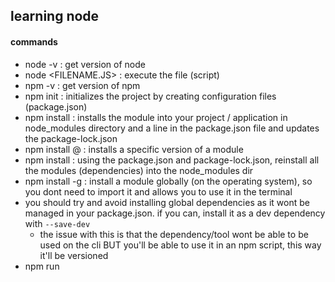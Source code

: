 ## learning node

#### commands

- node -v : get version of node
- node <FILENAME.JS> : execute the file (script)
- npm -v : get version of npm
- npm init : initializes the project by creating configuration files (package.json)
- npm install <MODULE> : installs the module into your project / application in node_modules directory and a line in the package.json file and updates the package-lock.json
- npm install <MODULE>@<VERSION> : installs a specific version of a module
- npm install : using the package.json and package-lock.json, reinstall all the modules (dependencies) into the node_modules dir
- npm install -g <MODULE> : install a module globally (on the operating system), so you dont need to import it and allows you to use it in the terminal
- you should try and avoid installing global dependencies as it wont be managed in your package.json. if you can, install it as a dev dependency with `--save-dev`
  - the issue with this is that the dependency/tool wont be able to be used on the cli BUT you'll be able to use it in an npm script, this way it'll be versioned
- npm run <script command> : run a script defined in the package.json file
- nvm ... : change the version of node

#### modules

- validator : validates a number of things, emails, jwt, url's etc
- nodemon <FILENAME.JS> : wrapper tool around node used to restart node when files are changed, the FILENAME.js is a file it watches for changes
  - you can add the `-e` flag to the end with a comma seperated list of file extensions to look out for changes too e.g. `nodemon src/app.js -e js,hbs`
- yargs : helper module that parses command line arguments. makes arguments available via `yargs.argv`
  - also adds --help command line option to the app
  - also allows you to easily configure command line options for your app
- custom module : in order for the application to access anything in the custom module, you will need to export it
- path: a core node js that allows you to manipulate directory paths
  - `const path = require('path')`
  - `path.join('/x/y/z', '..')` join allows you to provide a path and manipulate it, so in this case the abs path is used then we go up a directory to the y directory, so `/x/y` is returned
- Handlebars: template engine that allows the creation of dynamic web pages
  - don't use handlebars directly when working on an express/node.js system
  - instead use `hbs` which uses handlebars but does the integration
  - install using `npm i hbs`
- install the mongodb driver using `npm i mongodb`
  - its the bare minimum module required to interact with mongo db
- another module you could used for mongo db is `mongoose` install with `npm i mongoose`
  - its a wrapper over mongodb module
  - provides other features such as
    - validation
    - data sanitization (cleaning)
    - model entities
- bcrypt.js is a module use to hashing passwords
  - `npm i bcryptjs`
- jsonwebtoken is a module that helps create and manage json web tokens (JWT)
  - `npm i jsonwebtoken`
- multer is an npm module that adds the ability to upload files to an express application
  - `npm i multer`
- sharp is a node.js module that allows you to process images - crop, resize and convert
  - `npm i sharp`
- SendGrid is a node.js module that allows you to send emails
  - you will need to create an account with them first at sendgrid.com for free tier
- env-cmd is a module that allows you to configure environments/properties
  - `npm i env-cmd --save-dev`
  - ensure to load it with the env config for any package.json scripts with `env-cmd -f ./path/dev.env ....`
- SuperTest
  - test library that helps testing http endpoints by providing functions to make http requests and assertions
  - created by the same people that made express
  - `npm i supertest`
- Socket.io
  - `npm i socket.io`

#### Typescript

- npm install -g typescript : install typescript globally to use its tools (`tsc` and `tsserver`). if you dont want to install it globally, you can run it from node_modules `./node_modules/.bin/tsc --init`
- npm install -D typescript : install typescript as a dev dependency to a node project
- npm install -D tslint : install linting
- npm install -D @types/<MODULE> : install the types of the module, usually do this after installing the module itself with `npm -i <MODULE>`
- tsconfig.json : ts configuration file containing compiler options, typically contains the following (it can also be generated using `tsc --init` https://www.typescriptlang.org/docs/handbook/compiler-options.html)

```json
{
  "compilerOptions": {
    "module": "commonjs",
    "esModuleInterop": true,
    "target": "es6",
    "moduleResolution": "node",
    "sourceMap": true,
    "outDir": "dist"
  },
  "lib": ["es2015"]
}
```

- a `src` directory with `*.ts` files need to be in there
- to compile you can use `tsc`
  - you can also use watch mode to recompile whenever theres a change `tsc -w`
- chai and mocha are unit test frameworks
- ts-node is an execution and REPL for typescript in node js

#### package.json

- ~<VERSION> : will allow for packages to be updated by patch version only e.g. ~1.1.1 will go to a max of 1.2.0
- ^<VERSION> : will allow for packages to be updates by minor version only e.g. ^1.1.1 will go to a maz of 2.0.0

- console and process are 2 global variables available to node applications. Process provides a lot of functionality like command line args
- browsers also have global variables such as window and document

- when installing node, you automatically install npm (node package manager too)
- to use modules from npm, you first need to initialize npm in the project, then install the modules
- look in npmjs.com to search for node modules to use. this is like maven central
- when installing modules, the package.json is updated to state the version thats installed
  - the package-lock.json file is also updated to lock the versions, where from and sha hash
  - the actual module is installed into the node_modules directory
  - you should not touch the lock or modules directory manually
- There are 3 types of modules.
  - core modules provided by the node platform
    - These modules are documented on the main site
    - Can be imported using the name (string) of the module, look at the documentation for the proper name and usage e.g. `require('fs')`
  - custom modules that you write
    - These modules are imported using a string that is a relative path to your file. e.g. `require('./custom.js')`
  - third party modules from npm
    - once installed these are imported into a file like a core module
- modules don't need to be assigned to a variable to be user, just using `require('...')` will load and execute the module. This can be don't for modules that need to connect to DB's etc but don't export anything

```javascript
const fs = require('fs') //core module
const custom = require('./my-custom.fs') //a custom module
const validator = require('validator') //a third party module install via npm

fs.writeFileSync('myFile.json', 'string content')....
const dataBuffer = fs.readFileSync('myFile.json')
custom.customerfunction(...)

validator...
```

- process.argv contains an array of command line arguments

```javascript
console.log(process.argv);
```

#### Saving data

- to convert an object to a string use `JSON.stringify(object)`
- to convert a json string into an object use `JSON.parse(string)`

#### Debugging

- There are a number of ways to debug applications
  - using `console.log()`
  - using `debugger` keyword that works with chrome, you'll need to add the `inspect` option to the node command to enable it `node inspect app.js ...`
    - this will pause the app at the point where `debugger` is written
    - to then attach to the app, in chrome, goto: `chrome://inspect` then select the correct target
    - when using this method, don't forget to add the workspace in the inspect work panel to get the source in the browser
    - if you play through the debugger and want to run it again, just run the command `restart` in the terminal, this creates a new remote target to inspect

#### Node internals

- Just like Java, node.js applications have call stacks that stacks function calls
- remember that anonymous functions will be placed on the stack too

#### Misc

- A simple node module called `request` can be used to make http requests
  - it takes an config object for the request
  - also takes a callback function that runs after the request is made
  - callback function has an error object as a first param and response as second
  - network related errors will populate the error obj
  - server/client or 500x/400x lvl errors will not populate error obj but rather the response obj
- You don't need to use the `request` module to do http, you can use the ootb HTTP and HTTPS modules from node
  - `const https = require('https')`

```javascript
const request = require("request");

request({ url: "the url", json: true }, (error, response) => {
  console.log(resonse.body);
});
```

- creating your own functions with callbacks is easy, remember, in JS functions are a first class citizen, meaning they can be passed around just like variables/objects
  - you define a function with a callback just like a function with variables, the arguments can be functions
  - within your function, you just trigger your argument function with brackets

```javascript
const myFunctionWithCallback = function (aVariable, callbackFunc) {};

myFunctionWithCallback(10, (result) => {
  console.log("the result from the function call is: " + result);
});
```

#### Web server

- express is the go to web framework
- install express with `npm install express`
- import the express function with `const express = require('express')`
  - create an express obj with `const app = express()`
  - this object can be called with various methods to setup routes and related functions
  - e.g. `app.get('', (req, res) => { res.send('hello')})` this maps a function to the root and returns "hello" as a response
  - you can get many things off the `req` object
    - path parameters come from the `req.params` object
    - payloads come from `req.body`
    - request method used from `req.method`
    - the path requested from `req.path`
  - the `send` function will automatically encode the string to html if its html (so tags won't be shown in the browser as plain text)
  - the `send` function can also take json objects to respond with json
  - You can only use `send` once per route, more than once will result in multiple headers error, so ensure you only send a repsonse once
  - to start express with the configured routes `app.listen(3000)` to listen on port 3000
  - you can also provide a callback function to listen that will run when the server starts
  - express initializes a number of variables, they are:
    - `__dirname`: which provides the absolute path of the current script
    - `__filename`: provides the file name with the absolute path
  - express allows you to respond with an entire directory if you wish
    - to do this, you will need to provide express with the absolute path of the directory
  - you can configure an endpoint to handle errors that are thrown by providing another function after the request handler function with the params `error`, `req`, `resp`, `next`. here you can set the http status.
    - app.get('/endpoint', (req, resp) => {}, (error, req, resp, next) => {...})
- To customise express, you can use the `app.use()` method.
  - it does many things, but one thing it can do is setup a directory to serve static files from `app.use(express.static('/full path'))`
  - you can automatically convert inbound json payloads into objects by using `app.use(express.json())`. The object will then be on `req.body` for express resources
- Handlebars
  - once installed, you need to config express to use it with `app.set('view engine', 'hbs')`
    - the `set()` method sets configuration for express
    - you do this straight after creating the app and before confiing any paths
  - hbs expects things to be in certain locations
    - so the templates need to live in a directory called `views` in the root of the project
  - view templates have the `.hbs` extension
  - to return a dynamic template, you need to have a route that returns a rendered template, you use `res.render('<template_name>')` to do that
  - use `render()` second arg to provide an object with properties for the template to render `res.render('index', {title: 'my index'})`
  - you get access to the object attributes in the dynamic template by using the handlebars syntax `{{attribute}}`
  - handlebar partials give you the ability to create components that you can share between pages, a good use case would be headers and footers
    - you'll need to import the hbs module to do this `const hbs = require('hbs')`
    - you should have the paritials separate from the view templates
    - partials have an `.hbs` extension
    - they are not a full page, so no need the while `<html>` tag just the component content
    - to use a partial, use the syntax `{{>partial_name_with_no_ext}}`
  - if you want to change the directory where the dynamic templates are stored, you set the `views` property `apps.set('views', DIRECTORY_STRING)` (you can use the path.join and \_\_dirname)
  - to look at the properties that are avaliable to change for express, look at the documentation for the `set` function on `app`
  - to create links between pages, just use the `a href` to point to the mapping
- Generic error pages
  - express support wild card paths with `*`, these need to be placed after all the other routes
  - this works because page matching works top to bottom, matching on static files, the configured routes then the last, catch all wildcard
  - you can use wildcard within a route, so `/help/*` will match on any page prepended with `/help`
  - request params can be accessed via the `request.query` object

```javascript
app.get("reoute...", (req, res) => {
  console.log(req.query); //prints out all query params as a json obj
});
```

- Without middleware, once a request is made, the correct route handler is found and executed
  - middleware allows us to inject behaviour before the execution of the route handler
  - middleware is just a function that run before or after something
    - its a function that takes a req, resp and next
  - one example of using middleware would be to wrap the handler in JWT validation
  - middleware functions MUST BE defined before all other `app.use()` invokations
    - middleware defined this way will execute for ALL routes
    - if you want to run middleware for specific routes, then you don't invoke `use` but pass that function as the 2nd argument to the route call `route.get('path', middlewareFunction, (req, resp) => {})
  - the middleware function can choose to continue and execute the handler function or not
  - to define middleware, you use the express `use(...)` function with another function
    - this function has 3 arguments `req, resp, next`
    - you need to call `next` to indicate that the route handler can execute
  - if you want the middleware to reject the request and not call the handler, you just invoke the `send()` function on the response argument `resp.send('cannot call this endpoint')`
  - during the middleware function call, you can add properties to the `req` object so that the handler function could access them
    - an example of this usage is to add the found user during authentication to the req obj so that the handler function doesn't need to do another db call

```javascript
const app = express()

app.use((req, resp, next) => {
  ...
  next()
})

```

#### Heroku

- `heroku keys:add` : add and upload ssh keys
- `heroku apps:create <project_name>` : create a new app project in heroku, this returns a url for the app and a repo location. If you run this in your git proj dir, it also adds a remote repo with the url

- You need to have a `start` script in your package.json in order for heroku to run the app
- `start` needs to have the run command, something like `node src/app.js`
- heroku runs your app on a dynamic port, this means that if your app binds to a specific port, you need to make a change to use the dynamic port which is set as an environment variable

```javascript
const port = process.env.PORT || 3000; //PORT is what heroku sets, if this is not set (like when running locally), then use port 3000 by default

app.listen(port, () => {
  console.log("app now running on port", port);
});
```

- any requests made in JS that call a local service should not use an absolute path but a relative one

#### Mongodb

- runs on 27021
- `db.version()` returns the version of the db server
- install the driver with `npm i mongodb`
- to use mongo, you need to import it with `const mongodb = require('mongodb')`
- get a client instance with `const MongoClient = mongodb.MongoClient`
- create a connection with the db url, options and callback `MongoClient.connect(ur, {}, (error, client) => {})`
- run the db code in the call back
- the call back has an error obj as the first arg and a client obj to do stuff as the second
- to do db operations, use the client to get/create a database which would then be used to get/create collections
- make sure you use the mongo db driver api to lookup the methods documentation http://mongodb.github.io/node-mongodb-native/3.5/api

```javascript
const mongodb = require("mongodb");

const MongoClient = mongodb.MongoClient;

const dbUrl = "mongodb://127.0.0.1:27017";
MongoClient.connect(dbUrl, {}, (error, client) => {
  const db = client.db("database-name");
  db.collection("users").insertOne({
    x: "y",
  });
});
```

- `inserOne()` is a method on a collection that inserts 1 document
  - it also takes a callback of error and result
  - the result holds the result and id of the new document
  - also holds the ops property which is the document that was inserted
- id's are guids
  - are automatically saved into the `_id` property of documents
  - stored as a 12 bit binary to save space. if it was a string (hexString) it'll be 24 bytes
  - generated by mongo and is unique
  - `ObjectID` from the mongo object returned from `require('mongo')` is a constructor function that can generate guids use: `const guid = new Object()`
  - returns an `ObjectId` type
  - you could use deconstruction on it to get the properties
  - guid is actually constructed of multiple bits of info
    - 12 bytes
    - 4 bytes of timestamp from unix epoc
    - 5 byte random
    - 3 byte counter starting from random

```javascript
const { ObjectID } = require("mongo");
const guid = new ObjectID();
console.log("Generated guid:", guid);
console.log(guid.timestamp());
```

- Querying

  - You can use various find methods on the `Collection` type to query a collection for documents
  - the `findOne` method takes an object that represents what your looking for and an optional second object with options, the last arg is a callback of error and result
  - use the`find` function to search for multiple documents
    - when using find, it wont return a value document but rather a `cursor`
    - like a java `iterator` a `cursor` isn't the actual data but a pointer, you can get things like the count of the results etc
    - The cursor has a `toArray` function takes a callback of error and an array of results
    - e.g. `find({age: 20}).toArray((error, users) => { console.log(users)})
  - searching by ObjectID needs to happen by providing an object with the `_id` property pointing to an actual objectId e.g. `.find({ _id: new ObjectID("xxx")})`

- Updating

  - use methods `updateOne` and `updateMany`. `update` is now deprecated so don't use
  - these methods return a `Promise` (if you don't provide a callback) so make sure you use the `then` and `catch` methods to handle the result/error
  - the first arg to these method is the search critera object, then another object that contains update operators
    - `{ $set: { name: 'paul' } }` : this sets the name field to 'paul'
    - other operators include, search for `mongo db operators` for more
      - \$min
      - \$max
      - \$rename
      - \$mul
      - \$inc
  - the resolve promise returns an object but most of the properties aren't that interesting, the ones that are, are mostly modifiedCount and matchCount

  - Deletions
    - use `deleteMany` and `deleteOne`. `delete` is now deprecated
    - just like findOne, its finds a document using the first arg as a criteria and then deletes them
    - also returns a promise
    - the revolved argument has a `deletedCount`

- Mongoose
  - just like mongo db driver but provides many more features
  - `const mongoose = require('mongoose')`
  - connections are slightly different, you provide the username and password in the connection string AND you need to state where the user is in the db `mongoose.connect('mongodb://root:example@127.0.0.1:27017/task-manager-api?authSource=admin', ...)`
  - You can create entity models using the `mongoose.model(...)` function
  - model objects have a number of functions on them, `save()` being one of them

```javascript
const mongoose = require("mongoose");

const dbUrl = "mongodb://username:password@ip:port/db-name"; //note the difference in url
const options = {
  useNewUrlParser: true,
  useCreateIndex: true,
  useUnifiedTopology: true,
};
mongoose.connect(dbUrl, options);

//define the schema of the user
const userSchema = {
  name: {
    type: String,
  },
  age: {
    type: Number,
  },
};
//can also be defined using the new operator
// const userSchema = new mongoose.Schema({
//   name: {
//     type: String
//   },
//   age: {
//     type: Number
//   }
// })

//create a model constructor function using the models schema
const UserModel = mongoose.model("User", userSchema);

const me = new UserModel({
  name: "Paul",
  age: 30,
});

//save the model to the collection User
//returns a promise
me.save()
  .then((savedMe) => {
    console.log(savedMe);
  })
  .catch((error) => {
    console.log(error);
  });

//or wait and unwrap the promise if your in an async function
const savedMe = await me.save();
```

- The second object to the `.model(...)` method is automatically converted to a schema
- The schemas properties can be of many types
  - String, Number, Date, Buffer, Boolean, Mixed, ObjectId, Array, Decimal128, Map
  - to use `ObjectId` type, you need to refer to it via `mongoose.Schema.Types.ObjectId`
  - if you use `ObjectId` as a type, you can further link documents together in a relationship type way by using the property `ref` with the string value of the related Schema name
  - `ref` allows you to link two documents together and effectively do a lookup on that related entity and convert the property on THIS entity to that
- validation and sanitization can be done by defining the rules in the model
  - the following are some of the mongoose supported attributes for Schemas
  - `required` for all types
  - `unique` creates an index on the field and only allows one document to have that value
  - `default`
  - `min`/`max` for numbers
  - `enum`,`match`, `minlength`, `maxlength` for strings
  - `ref`
  - custom validation using `validate(value)` function
- if you are doing any complex validation, its recommended to use a validation library e.g. `validator` and it can be installed using `npm i validator`

```javascript
const validator = require("validator");

const userSchema = new mongoose.Schema({
  name: {
    type: String,
    required: true,
  },
  age: {
    type: Number,
    min: 18, //adults only
    max: 120,
  },
  email: {
    type: String,
    validate(value) {
      var index = value.indexOf("@") > 1;
      if (index < 0) {
        throw new Error("Email validation failed");
      }

      //or use validator
      if (!validator.isEmail(value)) {
        throw new Error("Email validation failed");
      }
    },
  },
  //define tokens as an array of objects
  tokens: [
    {
      token: {
        type: String,
        required: true,
      },
    },
  ],
});
```

```javascript
//entity type relationships

const Task = mongoose.Schema({
  description: {
    type: String,
    required: true,
  },
  owner: {
    type: mongoose.Schema.Type.ObjectId,
    required: true,
    ref: "User",
  },
});

///////

const task = Task.findById("xxxx");
console.log(task.owner); //this will print out the ObjectId
await task.populate("owner").execPopulate();
console.log(task.owner); //now the owner property has been converted to the owner entity
```

- The `populate(...)` method that pulls related documents can also be customised to filter those documents by instead of providing the string name of the property, provide an object with the string name as the `path` property and a match object that looks for documents that match
- Doing this allows you to filter at tha DB rather than retrieving all the data first the filtering it at the application level,
- You can also do sorting and pagination by providing an `options` property object
  - `limit` and `skip` allow you to limit the results as well as define how many records to skip, effectively giving you pagination
- Sorting can be done by providing a `sort` property object in the `options` object
  - the object will contain the property to sort by as well as a `1` as the value for ascending and `-1` value for descending

```javascript

const tasks = user.populate({
  path: "tasks",
  match: {          //return tasks that match this object
    completed: true
  },
  options: {
    limit: 2,
    skip: 4, //view page 5
    sort: {
      createdAt: -1 // sort on the createdAt field by descending
    }
  }
}).execPopulate()

```

- Mongoose schema objects (model instances) also contain properties called `virtuals`, these are like transient properties that dont get persisted to the db
- Virtuals are great for funcitons that do a little processing on properties before returning them - think of a function like `fullName()`
- model instances have a `toObject()` method that returns a plain javascript object
- if you provide a toJSON method on the model schema `methods` property, Express will call it before via the `JSON.stringify()` method writing the result to the response as a string
- You can add `virtuals` to an entity that will do a fetch on related documents via its schema `<ENTITY_SCHEMA>.virtual('<PROPERTY_NAME>, { ref: <ENTITY_REFEERRING_TO_NAME>}')`
- With the above defined, you again use the `await ENTITY.populate('<PROPERTY>').execPopulate()` which will do the fetch

```javascript

userSchema.methods.toJSON = function() {
  const user = this
  const userObject = user.toObject()
  delete userObject.password
  return userObject
}
...

resp.send(user)
```

- When defining a schema, you can also send an options object. This object can be configured to make the Model save createdAt/updatedAt properties with timestamps by providing a `timestamps` property with true

```javascript
const userSchema = new mongoose.Schema(
  {
    username: {
      type: "String",
      required: true
    }
  },
  {
    timestamps: true,
  }
);
```

- Querying data
  - there are a number functions on the defined models to find data (some are:)
  - `find({CRITERIA})` return a list of models matching criteria
  - `findById(ID)` : by an entity by id, does not need an ObjectID type like the raw mongodb module as it automatically converts a string to an ObjectID
- route params are dynamic parts of a url (not the query params)
  - you can define one on a route with the following syntax `app.get('/users/:PARAM_NAME')`
  - you can then get access to this route parameter via the `req` object `req.params.PARAM_NAME`

```javascript
app.get("/tasks", (req, resp) => {
  TaskModel.find({})
    .then((values) => {
      resp.status(200).send(values);
    })
    .catch((error) => {
      resp.status(500).send(error);
    });
});

app.get("/tasks/:id", (req, resp) => {
  TaskModel.findById(req.params.id)
    .then((value) => {
      if (!value) {
        return resp.status(404).send();
      }
      resp.status(200).send(value);
    })
    .catch((error) => {
      resp.status(500).send(error);
    });
});
```

- Updating documents

  - mongoose makes it easier too by not requiring the developer to use mongodb operators such as `$set`, the object defining the update just needs to old the changes without operators
  - you can use the methods
    - `findByIdAndUpdate`: takes an id, object of updates and an options object, its worth noting that this bypasses mongoose and does not run validation, which is why its needed to provide options containing `runValidators`
      - if you want middleware to run, dont use this function but rather find the model by id, make the update, then save
    - `findOneAndUpdate`
    - `updateOne`
  - The options object
    - can have the property `new` which will return the fresh version of the entity back as a return object
    - can have the property `runValidators` (boolean) to validate the object against the schema
  - the updates can throw exceptions, which means the `catch` in `try catch` will need to check for validation failures and send the correct http response

- Deleting
  - `deleteOne`, `deleteMany`, `findByIdAndDelete`, `findOneAndDelete` are the many ways to delete documents
- Middleware
  - Mongoose supports middleware, which allows you to customise the defined models
  - so running function during some lifetime hooks is possible
  - one example of its usage would be to hash passwords before saving them
  - to use middleware, you first need to create a schema object.
  - with the access to the schema object, you can call methods
    - `pre`: run a function before save
    - `post` : run a function after save
  - `pre('save', function (next) => {})`
    - you must not provide an arrow function as a second param as `this` is bounded the the object you are saving
    - next is used to indicate that the function is finished, this is required because the as the function can be async and will run when the main thread is blocked/paused, it also indicates to mongoose that it can now save the model

```javascript
const userSchema = new mongoose.Schema("User");
userSchema.pre("save", async function (next) {
  //this is a user model object, sometimes you want to bind this to something more meaningful
  const user = this;

  console.log("before saving:", user);
  if (user.isModified("password")) {
    user.password = await bcrypt.hash(user.password, 8);
  }

  //next is a function that you call when your done.
  next();
});
```

- Customising Mongoose
  - you get quite a few queries with mongoose but what if you want to define your own?
  - you add your own methods against the `statics` property on the `schema` object

```javascript
//send plain text password
userSchema.statics.findByEmailAndPassword = async (email, password) => {
  const user = User.findByOne({ email }); //use object constructing shortcut to create {email: email}
  if (!user) {
    throw new Error("no user found");
  }
  //does the password encrypt to the same value in the db
  const isMatch = await bcrypt.compare(password, user.password);
  if (!isMatch) {
    throw new Error("no user found");
  }
  return user;
};
```

- As well as queries that can be added, you can add method functions to the Model types
  - this is done by adding methods to the `methods` property on the schema
  - when defining a function, don't use the arrow function as you will need to bind `this` to the instance object

```javascript
const jwt = require('jsonwebtoken')

userSchema.methods.generateAuthToken = async function() {
  const user = this
  const token = jwt.sign({_id: user._id.toString()}, 'thisismysecret')
}

...
router.post('/users/login', async (req, resp) => {
  const user = await User.findByEmailAndPassword(req.body.email, req.body.password)

  if(!user) {
    resp.status(400).send('no user')
  }
  const token = user.generateAuthToken()
  //use the method on the user model
  resp.send({ user, token})
})
```

- Routing

  - You can break out routes into smaller files
  - usually you break them by resources (entities)
  - requires a new `router`
    - `const router = new express.Router()`
    - the router has the same HTTP methods on it like `app`
    - to enable the new router, we pass it to the app via the `use` method `app.use(router`
    - typically have all the router files under the `router` folder
    -

- Uploading files
  - multer is a module that allows you to upload files
  - name comes from the `multiform` name
  - you would normally import (require) this module multiple times with different options (for things like accepted file types)
  - The options you would normally instantiate with are
    - `dest` the location on the FS of where the files get copied to
    - `limits` is an object with a property `fileSize` 1 million is 1 megabyte
    - `fileFilter` is function with 3 args, `req`, `file`, `callback` that will filter out the uploaded file
      - if its acceptable, you call the callback with null and true otherwise null and false
      - if an error occurs you call the callback with a new error object
  - To make it work, multer provides middleware that you apply to endpoints
    - just like the auth middleware, you call the function `multer.single(<FIELD_NAME_FROM_REQUEST>)` as the second argument 
    - once a request is made, any request with the field name provided will have its file copied into the `dest` directory, then the rest of the method is executed
    - by default, the file is uploaded with a uuid filename and no file extension
  - Has support to validate uploads by limiting what files can be uploaded by extension type
    - also limits on file sizes is possible
  - If you want errors from the filter to show up as JSON, provide an error handler in the express endpoint
  - most of the time, you would want to store uploaded files into a DB rather on a disk on your server
    - to do this, you add a property on your mongoose model with the type `Buffer`
    - change `multer` from handling the saving/persisting of the upload so that its exposes it to you rather than doing it automatically
      - this is done by removing the `dest` property in the options while setting up multer (forcing you to manually handle it)
      - the `req` object in the handler will now have a property `file` which has a `buffer` property
  - you can have an express endpoint that returns binary/buffer data, express automatically sets the content type but you can manually set the content type
    - `resp.set('Content-Type', 'image/jpg')` 

```javascript
const multer = require('multer')

const upload = multer({
  dest: "images",    //the images directory where the files get copied to
  limits: {
    fileSize: 1000000
  },
  fileFilter(req, file, cb){
     if(!file.originalname.match(/\.(jpg|jpeg|png)$/)) {
            return callback(new Error('Please provide a file that is jpg, jpeg or png'))
        }

        return callback(undefined, true)
    }
  }
})

app.post('/uploadImage', multer.single('avatar'), (req, resp) => {
  resp.send()
}, (error, reqm resp, next) => {
  resp.status(400).send({error}) //use the variable shorthand
})
```

```javascript
const UserModel = new mongoose.Schema({
  avatar: {
    type: Buffer,
    required: false
  }
})


const multer = require('multer')

//note that there is no dest property so we need to save manually
const manualUpload = multer({
  limits: {
    fileSize: 1000000
  },
  fileFilter(req, file, cb){
     if(!file.originalname.match(/\.(jpg|jpeg|png)$/)) {
            return callback(new Error('Please provide a file that is jpg, jpeg or png'))
        }
        return callback(undefined, true)
    }
  }
})

app.post('/uploadImage', auth, multer.single('avatar'), async (req, resp) => {
  //the file is now available on the request object
  req.user.avatar = req.file.buffer
  await req.user.save()
  resp.send()
}, (error, reqm resp, next) => {
  resp.status(400).send({error}) //use the variable shorthand
})
```


- JWT
  - can use the module `jsonwebtoken`
  - usage is `const jwt = require('jsonwebtoken')`
  - `jwt.sign(PAYLOAD_TO_ENCODE_USUALLY_CONTAINS_USER_DATA, SECRET)`
  - this method can also take an optional 3rd param of options, this can define as well as other things the `expiresIn` string format
  - JWT's are formed of 3 parts separated by fullstops
  - each part if base 64 encoded
  - 1st part is known as the header, contains meta data describing what the type of token and algo was used
  - 2nd is the payload/body which contains the data we provided
  - 3rd is the signature used to verify the token
  - the point of JWT's is to ensure that the data sent to the server is correct as third parties wont be able to change the payload as they don't know the secret
  - `jwt.verify(token, 'secret')` is used to verify a token against a secret.
    - if will throw an exception when the token cannot be verified with the secret
    - will also throw an exception if the token has expired
  - JWT's should be sent with each request as a header
    - the header is `Authorization` and the value is `Bearer TOKEN` where TOKEN is the JWT

#### Advanced Postman

- request urls can be made to reference environment variables so that you don't need to keep changing the url
- to create environment variables, you first need to create an environment, this is done in the cog icon menu
  - add
  - define the environment name
  - define the environment variables and its initial value
- create multiple environments (dev/stage/prod) then select the environment from the main screens drop down
- to use an environment menu, you use the syntax `{{ variable_name }}` in places like the url
- instead of manually changing the url, just use env vars to flip the environment
- You can use bearer tokens in a number of ways
  - insert the JWT as an authorization header for each request
  - use the Authorisation tab, this doesn't require you to out the `Bearer` bit in manually
  - inherit the token from the collection
    - this is just like using the Authorization tab but provides it to the Collection as a whole so that all requests in the collection can inherit
    - You can even use env vars here
- Its also possible to write code that takes response values and set env vars up, this helps as you don't need to manually update env vars based on things like tokens from logins so that subsiquent requests use the correct token
- `Pre-request script` and `Tests` allow you to run javascript before and after requests get executed, this is where you can work your magic
- The following is a `Tests` script that runs on the login request

```javascript
if (pm.response.code === 200) {
  //postman provides us with the pm object
  pm.environment.set("authToken", pm.response.json().token); //set the env var 'authToken' to the responses token property you can see it as the "current value"
}
```

#### Environments

- You can set up environment variables in a node js app just like in springboot using a module called `env-cmd`
- use it in any package.json scripts `env-cmd -f ./path/dev.env
- the dev.env file is formatted as key value pairs e.g. `envar=abc`
- to use the environment variables, use the `process.env.ENV_VAR_NAME`

#### Testing

- Testing frameworks should be installed as a dev dependency `npm install MODULE_NAME --save-dev` as they only run locally
- Jest is one of the popular testing frameworks - https://jestjs.io
  - one of the more modern testing frameworks
  - is zero config testing framework to get started but obviously can be configured if needed
  - to execute tests, just run `jest`, you can also map it to a `test` script in the `package.json` file
    - you can tweak the script slightly to run jest like nodemon with `jest --watch`
  - files in a `__test__` directory or files with `spec`/`test` are picked up and executed as tests
  - Jest injects a global function `test()` in your test suite files, its also injects other globals
  - The shape of a test is to use the test function with a string and a function as arugements `test('test description', () => {})`
  - To validate the result of a function, you can use the `expect` global function with the `toBe(..)` method e.g. `expect(result).toBe(expectedResult)`
    - check the jest documentation on the expect methods available
    - `.toBeNull(..)`
    - some expects can be reversed by putting `.not.toBe...()` before it
    - `toBe` - under the hood this uses the js `===` so you can't compare `{}` to `{}` as that will fail (because it must be the exact same object)
    - if you want to check equality on `{}` you can use `toEqual`
    - expecting on types can also be done e.g. `expect(thing).toEqual(expect.any(TYPE_CONSTRUCTOR))` where type can be `String`, `Buffer` etc
      - `expect(user.avatar).toEqual(expect.any(Buffer))`
  - testing async code can also be done with jest
    - the 2nd arg (the function) of the test function can also take a parameter. this parameter is a callback function and is used for testing async code
    - you call this callback function (typically called `done`) after the async method is complete

```javascript
test('testing async code', (done) => {
    setTimeout(() => {
        expect(1).toBe(2)
        done()
    }, 2000)
})
```

  - async code can also be tested another way for promises and async/await
    - mark the second parameter as async and ensure you DON'T provide the done argument
    - within the test method, you can now use the `await` keyword against any method that returns a `Promise`
    - use `expect` like normal on the awaited result
  - Jest has life cycle hooks as global functions
    - setup - `beforeEach` and `beforeAll`
    - teardown - `afterEach` and `afterAll`

```javascript
beforeEach(() => {
  console.log('this runs before each test')
})

afterEach(() => {
  console.log('this runs after each test')
})
```

  - Configuration of Jest is placed in the `package.json` as a root property object called jest
    - config options are in the documentation

```javascript
"jest": {
  "testEnvironment": "node"
}
```

- MockaJs is another testing framework
- SuperTest is a test library made by the same guys that made express.
  - used to make http requests and make assertions
  - doesn't actually need the app to be running to test its, it only needs it to be defined
    - this is actually a problem as we normally define the express app and start it in the same file
  - you will need to load the app and provide it to the request function
  - once you loaded the request function, you have the http request methods to call with the endpoints
  - you can send payloads with the `send()` method
  - expects are then available
  - the assertions/expects that you can use:
    - expect(HTTP_CODE)
    - 

```javascript
const request = require('supertest')
const app = require('app')

test('make request to endpoint', async () => {
  await request(app).get()
    .expect(200)

  //you can also place the response in a variable for further expects
  const response = await request(app).get().expect(200)
})
```

- ways of testing
  - you can directly check the database for changes
    - `const dbValue = await User.findById(response.body.user._id)`
  - assert the response from the http endpoint
    - `expect(response.body.user.email).toBe("bob@example.com")`
    - ```
    //the object must at least have the same properties provided  but can have more
    expect(response.body).toMatchObject({
      user: {
        name: "bob",
        email: "bob@example.com"
      }
    })
    ```

- Mocking
  - When doing something like integration testing, you don't want to be communicating directly with third parties e.g. sending emails, consuming credits etc
  - Mocking allows you to swap out these integrations/third party code with your own code so that you don't communicate with the third party
  - Jest allows you to mock out code if you include a `__mocks__` directory
  - if you mock code, you create files in the __mocks__ directory that match the npm module name used in `require(...)`
  - if you want to mock a scoped npm module (modules with a slash in it) then you simply create a folder in __mocks__ with the name before the slash, then a file with the name after the slash
    - e.g. `@sendmail/mail` will have @sendmail as a folder and `mail.js` as a file
    - when mocking, you will need to mock out the functions that your using otherwise it wont work

  #### Websockets

- Web sockets is a separate protocol from HTTP
- It allows for full duplex communications which basically means bi directional, from client to server and server to client
- Clients hold a persistent connection to a server which allows the server to send back data without the client initiating it
- socket.io is one of the welknown node modules to supports websockets
- requires support on the server AND the client
- when using socket.io, with automatically sets up an endpoint for clients to access that allows them to download (via http) a js library file that allows them to communicate via websockets (usually served at `/socker.io/socker.io.js`)
- the js library exposes several functions, one of which is `io()` that connects to the server and the returned object allows you to send and receive events
- You'll need to create another js file that will use these functions to communicate with the io server
- socket.io and express can work together but a basic express app needs to be configured slightly differently
  - a basic express app by default uses the http core module and creates a http server
  - you'll need to do this manually for socket.io support and provide the express app to it
  - with the manually created http server, you then initialize socket.io with the server by calling the function with it
  - instead of running `listen` on an express app, you run it on the http server
  - with an instance of socket.io, you can now listen to certain events and register callbacks then they occur
  - the callback is called with an argument `socket` which is an object that contains information on the connected client
  - when communicating with clients/server you send messages called `events` and you do so by `emitting` them
  - the socket object has an `emit` function which is used to send and `event` to the singleclient
    - when you emit an event, at minimum, you will emit it with the name/type of event as a string along with the data
    - the client will need to use the object from `io()` to listen to events using the `on(..)` method and 2 arguments, the event name/type and a callback to run on that event
    - generally, you put all your code that emit messages within the `io.on('connection...)` function
    - `io.on('connection')` is used when a client connects
    - if you want to use a client disconnect event, you don't use `io.on()` but rather use `socket.on('disconnect')` from within the function provided to the `connection` event

```javascript
const express = require('express')
const http = require('http')
const socketio = require('socket.io')

//create express app
const app = express()
//create http server with the express app
const httpServer = http.createServer(app)
//create and init socker.io with the server
const io = socketio(httpServer)

io.on('connection', (socket) => {
  console.log('a ws connection was made')
})

//start up the server
httpServer.listen(3000, () => {console.log('server started')})
```

and in the client (browser)

```html
...
<script src="/socker.io/socker.io.js"></script>
<script>
  const socket = io()

  socket.on('countUpdated', () => {
    //this runs on the event
  })
</script>
...
```

- to send data to the clients, you send it as arguments after the type name in `emit`
- the arguments to the emit function past the event name will all be made available to the clients callback function (order matters)

```javascript
//server
io.on('connection',  (socket) => {
  ...
  socket.emit('someRandomEvent', data1, data2)
})
```

```html
<script>
  const socket = io()
  socket.on('someRandomEvent', (data1, data2) => {
    console.log('got', data1, data2)
  })
</script>
```

- to send data from the client to the server is just the same, you use the io() object (socket) to emit an event and the server will need to listen for it

```html
<script>
  const socket = io()
  socket.on('someRandomEvent', (data1, data2) => {
    console.log('got', data1, data2)
    socket.emit('increment')
  })
</script>
```

```javascript
io.on('connection',  (socket) => {
  ...
  socket.on('increment', () => {
    count += 1
    //this ONLY sends data to this client that was connected at this time
    socket.emit('countUpdated', count)

    //emit an event to all connected clients
    io.emit('eventName', someData)
  })
})
```

- any emits within the `io.on('connection')` using the socket variable ONLY sends data to that one client that was connected that that point
- to emit data to ALL clients (including the current one) that are currently connected, you emit through the `io` object. `io.emit('eventName', data)`
- to emit data to all clients except the currently connected one, you use `socket.broadcast.emit('eventName', func)`

Rooms
- Socket io supports rooms, where clients can join specific rooms.
- only the server can do `socker.join(<ROOM_NAME>)` to join a client to a specific room
- when using rooms, you can choose to emit messages to entire rooms
- `io.to.(<ROOM_NAME>)emit` emits events to every body in a room including the current client
- `socket.broadcast.to(<ROOM_NAME>).emit(<message>)` emits events to everybody in a room `excluding` the current client

Acknowledgments
- events that are triggered/sent via websockets can have acknowledgements. This means that the client to the message and send a message back to the sender to say they have received the event.
- ack's can happen both ways, from a client to server (where the server sends the ack) or the server to client (where the client sends the ack)
- ack's are optional
- to enable ack's you need to do 2 things
  - provide a callback function to the emitting code that runs after receiving the ack, this call back is the 3rd argument to the emitter (after the data object being send)
  - update the listener of that event, so that the function takes 2 arguments instead of 1. 1st being the data object and the second is a reference to the callback function. after the function is ready, you invoke the callback, triggering the callback in the producer of the event
- not only is it possible to ack a message but it is also possible to send data back with the ack

```javascript
//producer of the event
socket.emit('eventName', "my data", () => {
  console.log('the message was delivered to the consumer');
})

...

//in the consumer
socket.on('eventName', (sentData, callback) => {
  //business logic with the sentData object
  callback(); //trigger the ack
})
```

```javascript
//producer of the event
socket.emit('eventName', "my data", (dataFromConsumer) => {
  console.log('the message was delivered to the consumer');
  console.log(dataFromConsumer);
})

...

//in the consumer
socket.on('eventName', (sentData, callback) => {
  //business logic with the sentData object
  callback("some data from the consumer"); //trigger the ack with additional data
})

```